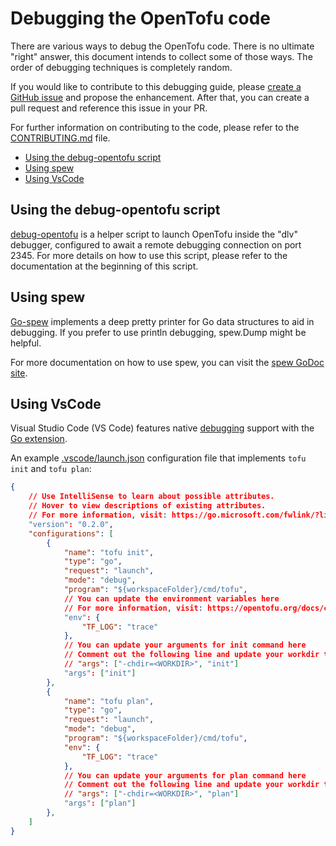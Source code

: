 # Debugging the OpenTofu code

There are various ways to debug the OpenTofu code. There is no ultimate "right" answer, this document intends to collect some of those ways. The order of debugging techniques is completely random.

If you would like to contribute to this debugging guide, please [create a GitHub issue](https://github.com/opentofu/opentofu/issues/new/choose) and propose the enhancement. After that, you can create a pull request and reference this issue in your PR.

For further information on contributing to the code, please refer to the [CONTRIBUTING.md](./CONTRIBUTING.md) file.

<!-- TOC -->

- [Using the debug-opentofu script](#using-the-debug-opentofu-script)
- [Using spew](#using-spew)
- [Using VsCode](#using-vscode)

<!-- /TOC -->

## Using the debug-opentofu script

[debug-opentofu](./scripts/debug-opentofu) is a helper script to launch OpenTofu inside the "dlv" debugger, configured to await a remote debugging connection on port 2345. For more details on how to use this script, please refer to the documentation at the beginning of this script.

## Using spew

[Go-spew](https://github.com/davecgh/go-spew) implements a deep pretty printer for Go data structures to aid in debugging. If you prefer to use println debugging, spew.Dump might be helpful.

For more documentation on how to use spew, you can visit the [spew GoDoc site](https://pkg.go.dev/github.com/davecgh/go-spew/spew).

## Using VsCode

Visual Studio Code (VS Code) features native [debugging](https://code.visualstudio.com/docs/editor/debugging) support with the [Go extension](https://marketplace.visualstudio.com/items?itemName=golang.go).

An example [.vscode/launch.json](.vscode/launch.json) configuration file that implements `tofu init` and `tofu plan`:
```json
{
    // Use IntelliSense to learn about possible attributes.
    // Hover to view descriptions of existing attributes.
    // For more information, visit: https://go.microsoft.com/fwlink/?linkid=830387
    "version": "0.2.0",
    "configurations": [
        {
            "name": "tofu init",
            "type": "go",
            "request": "launch",
            "mode": "debug",
            "program": "${workspaceFolder}/cmd/tofu",
            // You can update the environment variables here
            // For more information, visit: https://opentofu.org/docs/cli/config/environment-variables/
            "env": {
                "TF_LOG": "trace"
            },
            // You can update your arguments for init command here
            // Comment out the following line and update your workdir to target
            // "args": ["-chdir=<WORKDIR>", "init"]
            "args": ["init"]
        },
        {
            "name": "tofu plan",
            "type": "go",
            "request": "launch",
            "mode": "debug",
            "program": "${workspaceFolder}/cmd/tofu",
            "env": {
                "TF_LOG": "trace"
            },
            // You can update your arguments for plan command here
            // Comment out the following line and update your workdir to target
            // "args": ["-chdir=<WORKDIR>", "plan"]
            "args": ["plan"]
        },
    ]
}
```
